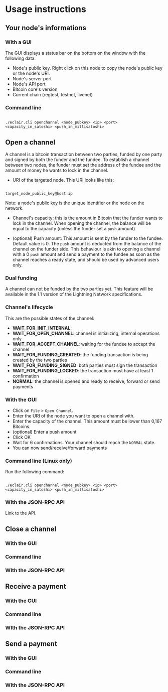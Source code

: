 # Usage instructions

## Your node's informations

### With a GUI

The GUI displays a status bar on the bottom on the window with the following data:

* Node's public key. Right click on this node to copy the node's public key or the node's URI.
* Node's server port
* Node's API port
* Bitcoin core's version
* Current chain (regtest, testnet, livenet)

### Command line

```shell

./eclair.cli openchannel <node_pubkey> <ip> <port> <capacity_in_satoshi> <push_in_millisatoshi>

```

## Open a channel

A channel is a bitcoin transaction between two parties, funded by one party and signed by both the funder and the fundee. To establish a channel between two nodes, the funder must set the address of the fundee and the amount of money he wants to lock in the channel.

* URI of the targeted node. This URI looks like this:

```shell

target_node_public_key@host:ip

```

Note: a node's public key is the unique identifier or the node on the network.

* Channel's capacity: this is the amount in Bitcoin that the funder wants to lock in the channel. When opening the channel, the balance will be equal to the capacity (unless the funder set a `push` amount)

* (optional) Push amount: This amount is sent by the funder to the fundee. Default value is 0. The `push` amount is deducted from the balance of the channel on the funder side. This behaviour is akin to opening a channel with a 0 `push` amount and send a payment to the fundee as soon as the channel reaches a ready state, and should be used by advanced users only.

### Dual funding

A channel can not be funded by the two parties yet. This feature will be available in the 1.1 version of the Lightning Network specifications.

### Channel's lifecycle

This are the possible states of the channel:

* **WAIT_FOR_INIT_INTERNAL**: 
* **WAIT_FOR_OPEN_CHANNEL**: channel is initializing, internal operations only
* **WAIT_FOR_ACCEPT_CHANNEL**: waiting for the fundee to accept the channel
* **WAIT_FOR_FUNDING_CREATED**: the funding transaction is being created by the two parties
* **WAIT_FOR_FUNDING_SIGNED**: both parties must sign the transaction
* **WAIT_FOR_FUNDING_LOCKED**: the transaction must have at least 1 confirmation
* **NORMAL**: the channel is opened and ready to receive, forward or send payments

### With the GUI

* Click on `File` > `Open Channel`.
* Enter the URI of the node you want to open a channel with.
* Enter the capacity of the channel. This amount must be lower than 0,167 Bitcoins.
* (optional) Enter a push amount
* Click OK
* Wait for 6 confirmations. Your channel should reach the `NORMAL` state.
* You can now send/receive/forward payments

### Command line (Linux only)

Run the following command:

```shell

./eclair.cli openchannel <node_pubkey> <ip> <port> <capacity_in_satoshi> <push_in_millisatoshi>

```

### WIth the JSON-RPC API

Link to the API.

## Close a channel



### With the GUI

### Command line

### WIth the JSON-RPC API

## Receive a payment

### With the GUI

### Command line

### WIth the JSON-RPC API

## Send a payment

### With the GUI

### Command line

### WIth the JSON-RPC API

